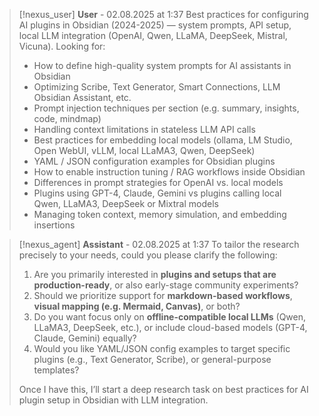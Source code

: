 >[!nexus_user] **User** - 02.08.2025 at 1:37
> Best practices for configuring AI plugins in Obsidian (2024-2025) — system prompts, API setup, local LLM integration (OpenAI, Qwen, LLaMA, DeepSeek, Mistral, Vicuna). 
> Looking for:
> - How to define high-quality system prompts for AI assistants in Obsidian
> - Optimizing Scribe, Text Generator, Smart Connections, LLM Obsidian Assistant, etc.
> - Prompt injection techniques per section (e.g. summary, insights, code, mindmap)
> - Handling context limitations in stateless LLM API calls
> - Best practices for embedding local models (ollama, LM Studio, Open WebUI, vLLM, local LLaMA3, Qwen, DeepSeek)
> - YAML / JSON configuration examples for Obsidian plugins
> - How to enable instruction tuning / RAG workflows inside Obsidian
> - Differences in prompt strategies for OpenAI vs. local models
> - Plugins using GPT-4, Claude, Gemini vs plugins calling local Qwen, LLaMA3, DeepSeek or Mixtral models
> - Managing token context, memory simulation, and embedding insertions
<!-- UID: b6471fe8-de9b-4e5d-86fd-bbe978204aa7 -->




>[!nexus_agent] **Assistant** - 02.08.2025 at 1:37
> To tailor the research precisely to your needs, could you please clarify the following:
> 
> 1. Are you primarily interested in **plugins and setups that are production-ready**, or also early-stage community experiments?
> 2. Should we prioritize support for **markdown-based workflows**, **visual mapping (e.g. Mermaid, Canvas)**, or both?
> 3. Do you want focus only on **offline-compatible local LLMs** (Qwen, LLaMA3, DeepSeek, etc.), or include cloud-based models (GPT-4, Claude, Gemini) equally?
> 4. Would you like YAML/JSON config examples to target specific plugins (e.g., Text Generator, Scribe), or general-purpose templates?
> 
> Once I have this, I’ll start a deep research task on best practices for AI plugin setup in Obsidian with LLM integration.
<!-- UID: ea108ead-1d65-4561-adae-e6f2f16c96c7 -->